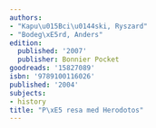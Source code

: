 ```yaml
---
authors:
- "Kapu\u015Bci\u0144ski, Ryszard"
- "Bodeg\xE5rd, Anders"
edition:
  published: '2007'
  publisher: Bonnier Pocket
goodreads: '15827089'
isbn: '9789100116026'
published: '2004'
subjects:
- history
title: "P\xE5 resa med Herodotos"
---
```


